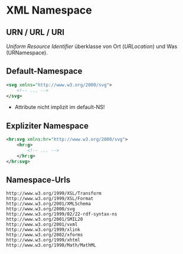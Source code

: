 # XML Namespace

## URN / URL / URI
*Uniform Resource Identifier* überklasse von
Ort (*URLocation*) und Was (URNamespace).

## Default-Namespace
```xml
<svg xmlns="http://www.w3.org/2000/svg">
    <!-- ... -->
</svg>
```
* Attribute nicht implizit im default-NS!

## Expliziter Namespace
```xml
<hr:svg xmlns:hr="http://www.w3.org/2000/svg">
    <hr:g>
        <!-- ... -->
    </hr:g>
</hr:svg>
```

## Namespace-Urls
```
http://www.w3.org/1999/XSL/Transform
http://www.w3.org/1999/XSL/Format
http://www.w3.org/2001/XMLSchema
http://www.w3.org/2000/svg
http://www.w3.org/1999/02/22-rdf-syntax-ns
http://www.w3.org/2001/SMIL20
http://www.w3.org/2001/vxml
http://www.w3.org/1999/xlink
http://www.w3.org/2002/xforms
http://www.w3.org/1999/xhtml
http://www.w3.org/1998/Math/MathML
```
